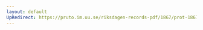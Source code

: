 ```yaml
---
layout: default
UpRedirect: https://pruto.im.uu.se/riksdagen-records-pdf/1867/prot-1867--ak--213/prot-1867--ak--213_000.pdf
---
```

